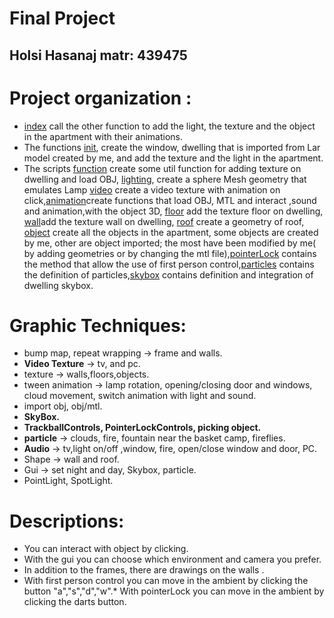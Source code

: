 Final Project
================
Holsi Hasanaj matr: 439475
-----------------------

Project organization :
==================

* [index](index.html) call the other function to add the light, the texture and the object in the apartment with their animations.
* The functions [init](assets/scripts/init.js), create the window, dwelling that is imported from Lar model created by me, and add the texture and the light in the apartment.
* The scripts [function](assets/scripts/function.js) create some util function for adding texture on dwelling and load OBJ, [lighting](assets/scripts/lighting.js), create a sphere Mesh geometry that emulates Lamp [video](assets/scripts/video.js) create a video texture with animation on click,[animation](assets/scripts/animation.js)create functions that load OBJ, MTL and interact ,sound and animation,with the object 3D, [floor](assets/scripts/floor.js) add the texture floor on dwelling, [wall](assets/scripts/wall.js)add the texture wall on dwelling, [roof](assets/scripts/roof.js) create a geometry of roof, [object](assets/scripts/object.js) create all the objects in the apartment, some objects  are created by me, other are object imported; the most have been modified by me( by adding geometries or by changing the mtl file),[pointerLock](assets/scripts/pointerLock.js) contains the method that allow the use of first person control,[particles](assets/scripts/particles.js) contains the definition of particles,[skybox](assets/scripts/skybox.js) contains definition and integration of dwelling skybox.

Graphic Techniques:
==================
* bump map, repeat wrapping -> frame and walls.
* **Video Texture** -> tv, and pc.
* texture -> walls,floors,objects.
* tween animation -> lamp rotation, opening/closing door and windows, cloud movement, switch animation with light and sound.
* import obj, obj/mtl.
* **SkyBox.**
* **TrackballControls, PointerLockControls, picking object.**
* **particle** -> clouds, fire, fountain near the basket camp, fireflies.
* **Audio** -> tv,light on/off ,window, fire, open/close window and door, PC.
* Shape -> wall and roof.
* Gui ->  set night and day, Skybox, particle.
* PointLight, SpotLight.

Descriptions:
==================
* You can interact with object by clicking.
* With the gui you can choose which environment and camera you prefer.
* In addition to the frames, there are drawings on the walls .
* With first person control you can move in the ambient by clicking the button "a","s","d","w".* With pointerLock you can move in the ambient by clicking the darts button.